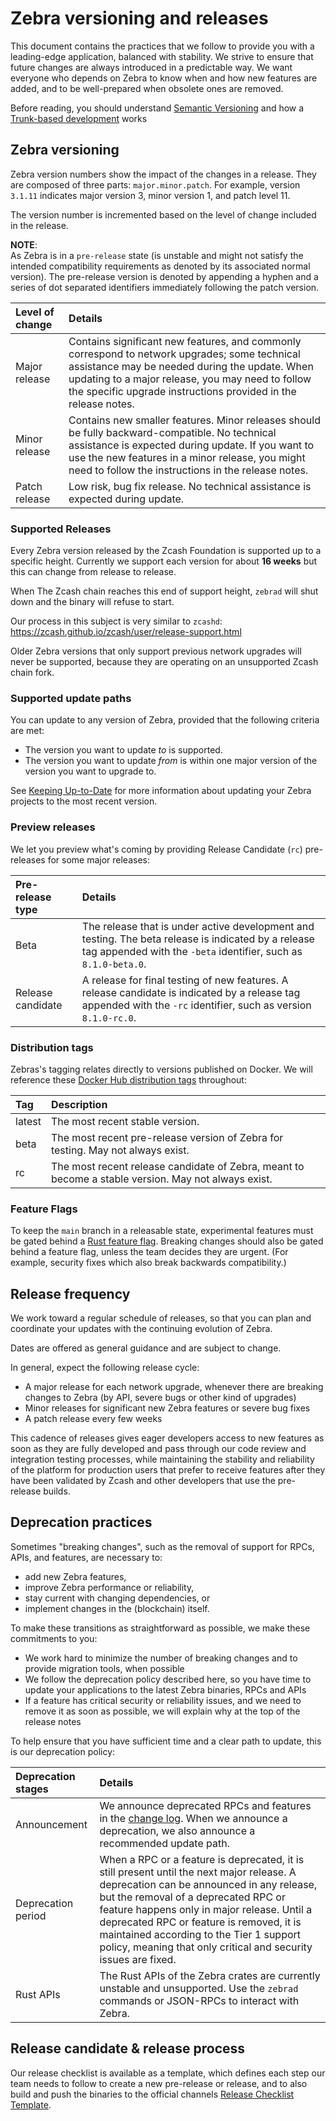 # Zebra versioning and releases

This document contains the practices that we follow to provide you with a leading-edge application, balanced with stability.
We strive to ensure that future changes are always introduced in a predictable way.
We want everyone who depends on Zebra to know when and how new features are added, and to be well-prepared when obsolete ones are removed.

Before reading, you should understand [Semantic Versioning](https://semver.org/spec/v2.0.0.html) and how a [Trunk-based development](https://www.atlassian.com/continuous-delivery/continuous-integration/trunk-based-development) works

<a id="versioning"></a>

## Zebra versioning

Zebra version numbers show the impact of the changes in a release. They are composed of three parts: `major.minor.patch`.
For example, version `3.1.11` indicates major version 3, minor version 1, and patch level 11.

The version number is incremented based on the level of change included in the release.

<div class="alert pre-release">

**NOTE**: <br />
As Zebra is in a `pre-release` state (is unstable and might not satisfy the intended compatibility requirements as denoted by its associated normal version).
The pre-release version is denoted by appending a hyphen and a series of dot separated identifiers immediately following the patch version.

</div>

| Level of change | Details |
|:---             |:---     |
| Major release   | Contains significant new features, and commonly correspond to network upgrades; some technical assistance may be needed during the update. When updating to a major release, you may need to follow the specific upgrade instructions provided in the release notes. |
| Minor release   | Contains new smaller features. Minor releases should be fully backward-compatible. No technical assistance is expected during update.  If you want to use the new features in a minor release, you might need to follow the instructions in the release notes. |
| Patch release   | Low risk, bug fix release. No technical assistance is expected during update. |

<a id="supported-releases"></a>

### Supported Releases

Every Zebra version released by the Zcash Foundation is supported up to a specific height. Currently we support each version for about **16 weeks** but this can change from release to release.

When The Zcash chain reaches this end of support height, `zebrad` will shut down and the binary will refuse to start.

Our process in this subject is very similar to `zcashd`: https://zcash.github.io/zcash/user/release-support.html

Older Zebra versions that only support previous network upgrades will never be supported, because they are operating on an unsupported Zcash chain fork.

<a id="updating"></a>

### Supported update paths

You can update to any version of Zebra, provided that the following criteria are met:

* The version you want to update *to* is supported.
* The version you want to update *from* is within one major version of the version you want to upgrade to.

See [Keeping Up-to-Date](guide/updating "Updating your projects") for more information about updating your Zebra projects to the most recent version.

<a id="previews"></a>

### Preview releases

We let you preview what's coming by providing Release Candidate \(`rc`\) pre-releases for some major releases:

| Pre-release type  | Details |
|:---               |:---     |
| Beta              | The release that is under active development and testing. The beta release is indicated by a release tag appended with the `-beta` identifier, such as  `8.1.0-beta.0`. |
| Release candidate | A release for final testing of new features. A release candidate is indicated by a release tag appended with the `-rc` identifier, such as version `8.1.0-rc.0`. |

### Distribution tags

Zebras's tagging relates directly to versions published on Docker. We will reference these [Docker Hub distribution tags](https://hub.docker.com/r/zfnd/zebra/tags) throughout:

| Tag    | Description |
|:---    |:---         |
| latest | The most recent stable version. |
| beta   | The most recent pre-release version of Zebra for testing. May not always exist. |
| rc     | The most recent release candidate of Zebra, meant to become a stable version. May not always exist. |

### Feature Flags

To keep the `main` branch in a releasable state, experimental features must be gated behind a [Rust feature flag](https://doc.rust-lang.org/cargo/reference/features.html).
Breaking changes should also be gated behind a feature flag, unless the team decides they are urgent.
(For example, security fixes which also break backwards compatibility.)

<a id="frequency"></a>

## Release frequency

We work toward a regular schedule of releases, so that you can plan and coordinate your updates with the continuing evolution of Zebra.

<div class="alert is-helpful">

Dates are offered as general guidance and are subject to change.

</div>

In general, expect the following release cycle:

* A major release for each network upgrade, whenever there are breaking changes to Zebra (by API, severe bugs or other kind of upgrades)
* Minor releases for significant new Zebra features or severe bug fixes
* A patch release every few weeks

This cadence of releases gives eager developers access to new features as soon as they are fully developed and pass through our code review and integration testing processes, while maintaining the stability and reliability of the platform for production users that prefer to receive features after they have been validated by Zcash and other developers that use the pre-release builds.

<a id="deprecation"></a>

## Deprecation practices

Sometimes "breaking changes", such as the removal of support for RPCs, APIs, and features, are necessary to:

* add new Zebra features,
* improve Zebra performance or reliability,
* stay current with changing dependencies, or
* implement changes in the \(blockchain\) itself.

To make these transitions as straightforward as possible, we make these commitments to you:

* We work hard to minimize the number of breaking changes and to provide migration tools, when possible
* We follow the deprecation policy described here, so you have time to update your applications to the latest Zebra binaries, RPCs and APIs
* If a feature has critical security or reliability issues, and we need to remove it as soon as possible, we will explain why at the top of the release notes

To help ensure that you have sufficient time and a clear path to update, this is our deprecation policy:

| Deprecation stages | Details |
|:---                |:---     |
| Announcement       | We announce deprecated RPCs and features in the [change log](https://github.com/ZcashFoundation/zebra/blob/main/CHANGELOG.md "Zebra change log"). When we announce a deprecation, we also announce a recommended update path. |
| Deprecation period | When a RPC or a feature is deprecated, it is still present until the next major release. A deprecation can be announced in any release, but the removal of a deprecated RPC or feature happens only in major release. Until a deprecated RPC or feature is removed, it is maintained according to the Tier 1 support policy, meaning that only critical and security issues are fixed. |
| Rust APIs          | The Rust APIs of the Zebra crates are currently unstable and unsupported. Use the `zebrad` commands or JSON-RPCs to interact with Zebra. |

<a id="process"></a>

## Release candidate & release process

Our release checklist is available as a template, which defines each step our team needs to follow to create a new pre-release or release, and to also build and push the binaries to the official channels [Release Checklist Template](https://github.com/ZcashFoundation/zebra/blob/main/.github/PULL_REQUEST_TEMPLATE/release-checklist.md).

